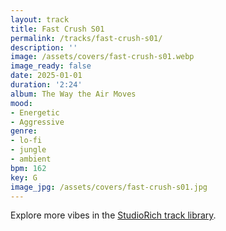 ```yaml
---
layout: track
title: Fast Crush S01
permalink: /tracks/fast-crush-s01/
description: ''
image: /assets/covers/fast-crush-s01.webp
image_ready: false
date: 2025-01-01
duration: '2:24'
album: The Way the Air Moves
mood:
- Energetic
- Aggressive
genre:
- lo-fi
- jungle
- ambient
bpm: 162
key: G
image_jpg: /assets/covers/fast-crush-s01.jpg
---
```


Explore more vibes in the [StudioRich track library](/tracks/).
